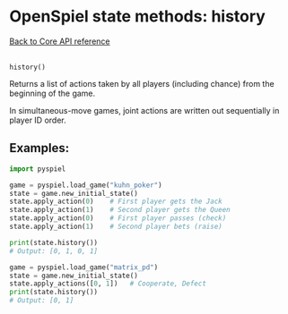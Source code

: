 # OpenSpiel state methods: history

[Back to Core API reference](../api_reference.md) \
<br>

`history()`

Returns a list of actions taken by all players (including chance) from the
beginning of the game.

In simultaneous-move games, joint actions are written out sequentially in player
ID order.

## Examples:

```python
import pyspiel

game = pyspiel.load_game("kuhn_poker")
state = game.new_initial_state()
state.apply_action(0)    # First player gets the Jack
state.apply_action(1)    # Second player gets the Queen
state.apply_action(0)    # First player passes (check)
state.apply_action(1)    # Second player bets (raise)

print(state.history())
# Output: [0, 1, 0, 1]

game = pyspiel.load_game("matrix_pd")
state = game.new_initial_state()
state.apply_actions([0, 1])   # Cooperate, Defect
print(state.history())
# Output: [0, 1]
```
